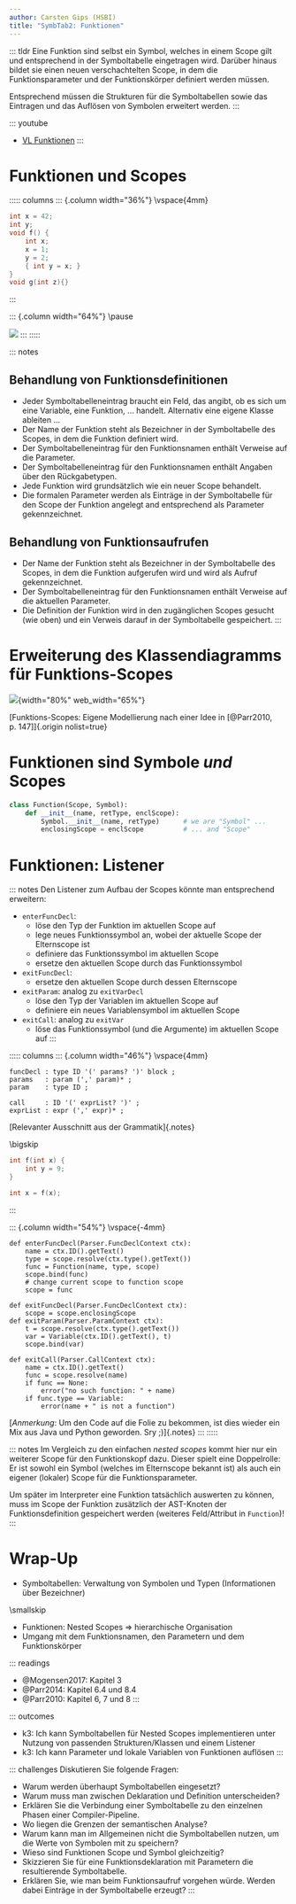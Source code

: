 ```yaml
---
author: Carsten Gips (HSBI)
title: "SymbTab2: Funktionen"
---
```


::: tldr
Eine Funktion sind selbst ein Symbol, welches in einem Scope gilt und entsprechend
in der Symboltabelle eingetragen wird. Darüber hinaus bildet sie einen neuen
verschachtelten Scope, in dem die Funktionsparameter und der Funktionskörper
definiert werden müssen.

Entsprechend müssen die Strukturen für die Symboltabellen sowie das Eintragen und
das Auflösen von Symbolen erweitert werden.
:::

::: youtube
-   [VL Funktionen](https://youtu.be/yk2x6WGhgVg)
:::

# Funktionen und Scopes

::::: columns
::: {.column width="36%"}
\vspace{4mm}

``` c
int x = 42;
int y;
void f() {
    int x;
    x = 1;
    y = 2;
    { int y = x; }
}
void g(int z){}
```
:::

::: {.column width="64%"}
\pause

![](images/functionscopes.png)
:::
:::::

::: notes
## Behandlung von Funktionsdefinitionen

-   Jeder Symboltabelleneintrag braucht ein Feld, das angibt, ob es sich um eine
    Variable, eine Funktion, ... handelt. Alternativ eine eigene Klasse ableiten ...
-   Der Name der Funktion steht als Bezeichner in der Symboltabelle des Scopes, in
    dem die Funktion definiert wird.
-   Der Symboltabelleneintrag für den Funktionsnamen enthält Verweise auf die
    Parameter.
-   Der Symboltabelleneintrag für den Funktionsnamen enthält Angaben über den
    Rückgabetypen.
-   Jede Funktion wird grundsätzlich wie ein neuer Scope behandelt.
-   Die formalen Parameter werden als Einträge in der Symboltabelle für den Scope
    der Funktion angelegt and entsprechend als Parameter gekennzeichnet.

## Behandlung von Funktionsaufrufen

-   Der Name der Funktion steht als Bezeichner in der Symboltabelle des Scopes, in
    dem die Funktion aufgerufen wird und wird als Aufruf gekennzeichnet.
-   Der Symboltabelleneintrag für den Funktionsnamen enthält Verweise auf die
    aktuellen Parameter.
-   Die Definition der Funktion wird in den zugänglichen Scopes gesucht (wie oben)
    und ein Verweis darauf in der Symboltabelle gespeichert.
:::

# Erweiterung des Klassendiagramms für Funktions-Scopes

![](images/functionscopesuml.png){width="80%" web_width="65%"}

[Funktions-Scopes: Eigene Modellierung nach einer Idee in [@Parr2010, p. 147]]{.origin nolist=true}

# Funktionen sind Symbole *und* Scopes

``` python
class Function(Scope, Symbol):
    def __init__(name, retType, enclScope):
        Symbol.__init__(name, retType)      # we are "Symbol" ...
        enclosingScope = enclScope          # ... and "Scope"
```

# Funktionen: Listener

::: notes
Den Listener zum Aufbau der Scopes könnte man entsprechend erweitern:

-   `enterFuncDecl`:
    -   löse den Typ der Funktion im aktuellen Scope auf
    -   lege neues Funktionssymbol an, wobei der aktuelle Scope der Elternscope ist
    -   definiere das Funktionssymbol im aktuellen Scope
    -   ersetze den aktuellen Scope durch das Funktionssymbol
-   `exitFuncDecl`:
    -   ersetze den aktuellen Scope durch dessen Elternscope
-   `exitParam`: analog zu `exitVarDecl`
    -   löse den Typ der Variablen im aktuellen Scope auf
    -   definiere ein neues Variablensymbol im aktuellen Scope
-   `exitCall`: analog zu `exitVar`
    -   löse das Funktionssymbol (und die Argumente) im aktuellen Scope auf
:::

::::: columns
::: {.column width="46%"}
\vspace{4mm}

``` {.yacc size="footnotesize"}
funcDecl : type ID '(' params? ')' block ;
params   : param (',' param)* ;
param    : type ID ;

call     : ID '(' exprList? ')' ;
exprList : expr (',' expr)* ;
```

[Relevanter Ausschnitt aus der Grammatik]{.notes}

\bigskip

``` {.c size="footnotesize"}
int f(int x) {
    int y = 9;
}

int x = f(x);
```
:::

::: {.column width="54%"}
\vspace{-4mm}

``` {.python size="footnotesize"}
def enterFuncDecl(Parser.FuncDeclContext ctx):
    name = ctx.ID().getText()
    type = scope.resolve(ctx.type().getText())
    func = Function(name, type, scope)
    scope.bind(func)
    # change current scope to function scope
    scope = func

def exitFuncDecl(Parser.FuncDeclContext ctx):
    scope = scope.enclosingScope
def exitParam(Parser.ParamContext ctx):
    t = scope.resolve(ctx.type().getText())
    var = Variable(ctx.ID().getText(), t)
    scope.bind(var)

def exitCall(Parser.CallContext ctx):
    name = ctx.ID().getText()
    func = scope.resolve(name)
    if func == None:
        error("no such function: " + name)
    if func.type == Variable:
        error(name + " is not a function")
```

[*Anmerkung*: Um den Code auf die Folie zu bekommen, ist dies wieder ein Mix aus
Java und Python geworden. Sry ;)]{.notes}
:::
:::::

::: notes
Im Vergleich zu den einfachen *nested scopes* kommt hier nur ein weiterer Scope für
den Funktionskopf dazu. Dieser spielt eine Doppelrolle: Er ist sowohl ein Symbol
(welches im Elternscope bekannt ist) als auch ein eigener (lokaler) Scope für die
Funktionsparameter.

Um später im Interpreter eine Funktion tatsächlich auswerten zu können, muss im
Scope der Funktion zusätzlich der AST-Knoten der Funktionsdefinition gespeichert
werden (weiteres Feld/Attribut in `Function`)!
:::

# Wrap-Up

-   Symboltabellen: Verwaltung von Symbolen und Typen (Informationen über
    Bezeichner)

\smallskip

-   Funktionen: Nested Scopes =\> hierarchische Organisation
-   Umgang mit dem Funktionsnamen, den Parametern und dem Funktionskörper

::: readings
-   @Mogensen2017: Kapitel 3
-   @Parr2014: Kapitel 6.4 und 8.4
-   @Parr2010: Kapitel 6, 7 und 8
:::

::: outcomes
-   k3: Ich kann Symboltabellen für Nested Scopes implementieren unter Nutzung von
    passenden Strukturen/Klassen und einem Listener
-   k3: Ich kann Parameter und lokale Variablen von Funktionen auflösen
:::

::: challenges
Diskutieren Sie folgende Fragen:

-   Warum werden überhaupt Symboltabellen eingesetzt?
-   Warum muss man zwischen Deklaration und Definition unterscheiden?
-   Erklären Sie die Verbindung einer Symboltabelle zu den einzelnen Phasen einer
    Compiler-Pipeline.
-   Wo liegen die Grenzen der semantischen Analyse?
-   Warum kann man im Allgemeinen nicht die Symboltabellen nutzen, um die Werte von
    Symbolen mit zu speichern?
-   Wieso sind Funktionen Scope und Symbol gleichzeitig?
-   Skizzieren Sie für eine Funktionsdeklaration mit Parametern die resultierende
    Symboltabelle.
-   Erklären Sie, wie man beim Funktionsaufruf vorgehen würde. Werden dabei Einträge
    in der Symboltabelle erzeugt?
:::
